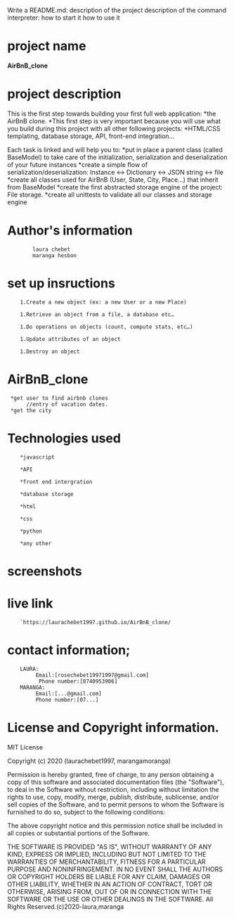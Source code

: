 
Write a README.md:
description of the project
description of the command interpreter:
how to start it
how to use it
# project name
**AirBnB_clone**

# project description 
This is the first step towards building your first full web application: 
       *the AirBnB clone.
        *This first step is very important because you will use what you build during this project with all other following projects:
                                *HTML/CSS templating, database storage, API, front-end integration…

Each task is linked and will help you to:
         *put in place a parent class (called BaseModel) to take care of the initialization, serialization and deserialization of your future instances
         *create a simple flow of serialization/deserialization: Instance <-> Dictionary <-> JSON string <-> file
         *create all classes used for AirBnB (User, State, City, Place…) that inherit from BaseModel
         *create the first abstracted storage engine of the project: File storage.
         *create all unittests to validate all our classes and storage engine

# Author's information 
            laura chebet
            maranga hesbon
    
# set up insructions
        1.Create a new object (ex: a new User or a new Place)

        1.Retrieve an object from a file, a database etc…

        1.Do operations on objects (count, compute stats, etc…)

        1.Update attributes of an object

        1.Destroy an object
 
 
# AirBnB_clone
     *get user to find airbnb clones
          //entry of vacation dates. 
     *get the city
# Technologies used
        *javascript

        *API

        *front end intergration

        *database storage

        *html

        *css

        *python

        *any other

# screenshots


# live link
        `https://laurachebet1997.github.io/AirBnB_clone/
 

# contact information;

        LAURA:
             Email:[rosechebet19971997@gmail.com]
              Phone number:[0740953906]
        MARANGA:
             Email:[...@gmail.com]
             Phone number:[07...]   

# License and Copyright information.
MIT License

Copyright (c) 2020 (laurachebet1997, marangamoranga)

Permission is hereby granted, free of charge, to any person obtaining a copy
of this software and associated documentation files (the "Software"), to deal
in the Software without restriction, including without limitation the rights
to use, copy, modify, merge, publish, distribute, sublicense, and/or sell
copies of the Software, and to permit persons to whom the Software is
furnished to do so, subject to the following conditions:

The above copyright notice and this permission notice shall be included in all
copies or substantial portions of the Software.

THE SOFTWARE IS PROVIDED "AS IS", WITHOUT WARRANTY OF ANY KIND, EXPRESS OR
IMPLIED, INCLUDING BUT NOT LIMITED TO THE WARRANTIES OF MERCHANTABILITY,
FITNESS FOR A PARTICULAR PURPOSE AND NONINFRINGEMENT. IN NO EVENT SHALL THE
AUTHORS OR COPYRIGHT HOLDERS BE LIABLE FOR ANY CLAIM, DAMAGES OR OTHER
LIABILITY, WHETHER IN AN ACTION OF CONTRACT, TORT OR OTHERWISE, ARISING FROM,
OUT OF OR IN CONNECTION WITH THE SOFTWARE OR THE USE OR OTHER DEALINGS IN THE
SOFTWARE.
        All Rights Reserved.(c)2020-laura,maranga
